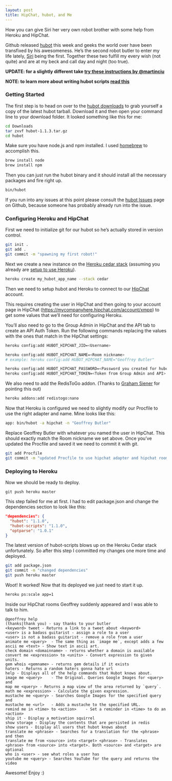 ```yaml
---
layout: post
title: HipChat, hubot, and Me
---
```


How you can give Siri her very own robot brother with some help from
Heroku and HipChat.

Github released [hubot](https://github.com/github/hubot) this week and
geeks the world over have been transfixed by his awesomeness. He’s the
second robot butler to enter my life lately,
[Siri](http://www.apple.com/iphone/features/siri.html) being the first.
Together these two fulfill my every wish (not quite) and are at my beck
and call day and night (too true).

**<span class="caps">UPDATE</span>: for a slightly different take [try
these instructions by
@martinciu](http://martinciu.com/2011/11/deploying-hubot-to-heroku-like-a-boss.html)**

**<span class="caps">NOTE</span>: to learn more about writing hubot
scripts [read
this](http://jonmagic.com/blog/archives/2011/10/28/hubot-scripts-explained/)**

### Getting Started

The first step is to head on over to the [hubot
downloads](https://github.com/github/hubot/downloads) to grab yourself a
copy of the latest hubot tarball. Download it and then open your command
line to your download folder. It looked something like this for me:

```bash
cd Downloads
tar zxvf hubot-1.1.3.tar.gz
cd hubot
```

Make sure you have node.js and npm installed. I used
[homebrew](http://mxcl.github.com/homebrew/) to accomplish this.

```bash
brew install node
brew install npm
```

Then you can just run the hubot binary and it should install all the
necessary packages and fire right up.

```bash
bin/hubot
```

If you run into any issues at this point please consult the [hubot
Issues](https://github.com/github/hubot/issues) page on Github, because
someone has probably already run into the issue.

### Configuring Heroku and HipChat

First we need to initialize git for our hubot so he’s actually stored in
version control.

```bash
git init .
git add .
git commit -m "spawning my first robot!"
```

Next we create a new instance on the [Heroku cedar
stack](http://devcenter.heroku.com/articles/cedar) (assuming you already
are [setup to use
Heroku](http://devcenter.heroku.com/articles/quickstart)).

```bash
heroku create my_hubot_app_name --stack cedar
```

Then we need to setup hubot and Heroku to connect to our
[HipChat](http://hipchat.com) account.

This requires creating the user in HipChat and then going to your
account page in HipChat (https://mycompanyhere.hipchat.com/account/xmpp)
to get some values that we’ll need for configuring Heroku.

You’ll also need to go to the Group Admin in HipChat and the <span
class="caps">API</span> tab to create an <span class="caps">API</span>
Auth Token. Run the following commands replacing the values with the
ones that match in the HipChat settings:

```bash
heroku config:add HUBOT_HIPCHAT_JID=<Username>

heroku config:add HUBOT_HIPCHAT_NAME=<Room nickname>
# example: heroku config:add HUBOT_HIPCHAT_NAME="Geoffrey Butler"

heroku config:add HUBOT_HIPCHAT_PASSWORD=<Password you created for hubots user>
heroku config:add HUBOT_HIPCHAT_TOKEN=<Token from Group Admin and API>
```

We also need to add the RedisToGo addon. (Thanks to [Graham
Siener](http://profitably.com/) for pointing this out)

```bash
heroku addons:add redistogo:nano
```

Now that Heroku is configured we need to slightly modify our Procfile to
use the right adapter and name. Mine looks like this:

```bash
app: bin/hubot -a hipchat -n "Geoffrey Butler"
```

Replace Geoffrey Butler with whatever you named the user in HipChat.
This should exactly match the Room nickname we set above. Once you’ve
updated the Procfile and saved it we need to commit it with git.

```bash
git add Procfile
git commit -m "updated Procfile to use hipchat adapter and hipchat room nickname"
```

### Deploying to Heroku

Now we should be ready to deploy.

```
git push heroku master
```

This step failed for me at first. I had to edit package.json and change
the dependencies section to look like this:

```json
"dependencies": {
  "hubot": "1.1.0",
  "hubot-scripts": "1.1.0",
  "optparse": "1.0.1"
}
```

The latest version of hubot-scripts blows up on the Heroku Cedar stack
unfortunately. So after this step I committed my changes one more time
and deployed.

```bash
git add package.json
git commit -m "changed dependencies"
git push heroku master
```

Woot! It worked! Now that its deployed we just need to start it up.

```bash
heroku ps:scale app=1
```

Inside our HipChat rooms Geoffrey suddenly appeared and I was able to
talk to him.

```
@geoffrey help
(thanks|thank you) - say thanks to your butler
<keyword> tweet - Returns a link to a tweet about <keyword>
<user> is a badass guitarist - assign a role to a user
<user> is not a badass guitarist - remove a role from a user
animate me <query>  - The same thing as `image me`, except adds a few
ascii me <text> - Show text in ascii art.
check domain <domainname> - returns whether a domain is available
convert me <expression> to <units> - Convert expression to given units.
gem whois <gemname> - returns gem details if it exists
haters - Returns a random haters gonna hate url
help - Displays all of the help commands that Hubot knows about.
image me <query>    - The Original. Queries Google Images for <query> and
map me <query> - Returns a map view of the area returned by `query`.
math me <expression> - Calculate the given expression.
mustache me <query> - Searches Google Images for the specified query and
mustache me <url>   - Adds a mustache to the specified URL.
remind me in <time> to <action>    - Set a reminder in <time> to do an <action>
ship it - Display a motivation squirrel
show storage - Display the contents that are persisted in redis
show users - Display all users that hubot knows about
translate me <phrase> - Searches for a translation for the <phrase> and then
translate me from <source> into <target> <phrase> - Translates <phrase> from <source> into <target>. Both <source> and <target> are optional
who is <user> - see what roles a user has
youtube me <query> - Searches YouTube for the query and returns the video
```

Awesome! Enjoy :)
